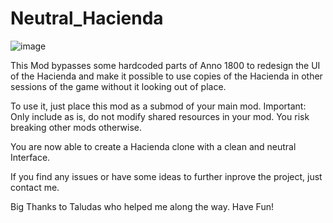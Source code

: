 # Neutral_Hacienda
![image](https://github.com/Genshothegreat/neutral_Hacienda/assets/64583643/2daa9765-c0db-4fed-9467-1ebaf27fec56)

This Mod bypasses some hardcoded parts of Anno 1800 to redesign the UI of the Hacienda and make it possible to use copies of the Hacienda in other sessions of the game without it looking out of place.

To use it, just place this mod as a submod of your main mod. Important: Only include as is, do not modify shared resources in your mod. You risk breaking other mods otherwise.

You are now able to create a Hacienda clone with a clean and neutral Interface.

If you find any issues or have some ideas to further inprove the project, just contact me.


Big Thanks to Taludas who helped me along the way.
Have Fun!
